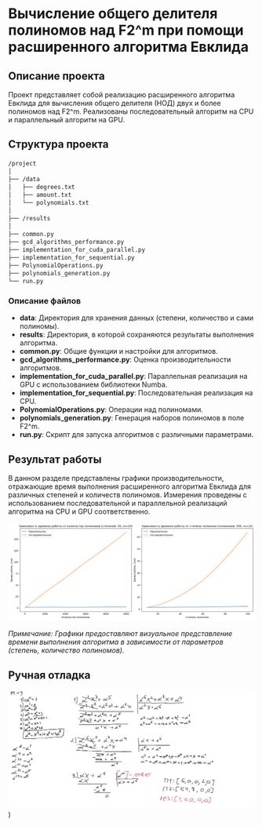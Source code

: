 # Вычисление общего делителя полиномов над F2^m при помощи расширенного алгоритма Евклида

## Описание проекта

Проект представляет собой реализацию расширенного алгоритма Евклида для вычисления общего делителя (НОД) двух и более полиномов над F2^m. Реализованы последовательный алгоритм на CPU и параллельный алгоритм на GPU.

## Структура проекта

```
/project
│
├── /data
│   ├── degrees.txt
│   ├── amount.txt
│   └── polynomials.txt
│
├── /results
│
├── common.py
├── gcd_algorithms_performance.py
├── implementation_for_cuda_parallel.py
├── implementation_for_sequential.py
├── PolynomialOperations.py
├── polynomials_generation.py
└── run.py
```

### Описание файлов

- **data**: Директория для хранения данных (степени, количество и сами полиномы).
- **results**: Директория, в которой сохраняются результаты выполнения алгоритма.
- **common.py**: Общие функции и настройки для алгоритмов.
- **gcd_algorithms_performance.py**: Оценка производительности алгоритмов.
- **implementation_for_cuda_parallel.py**: Параллельная реализация на GPU с использованием библиотеки Numba.
- **implementation_for_sequential.py**: Последовательная реализация на CPU.
- **PolynomialOperations.py**: Операции над полиномами.
- **polynomials_generation.py**: Генерация наборов полиномов в поле F2^m.
- **run.py**: Скрипт для запуска алгоритмов с различными параметрами.

## Результат работы

В данном разделе представлены графики производительности, отражающие время выполнения расширенного алгоритма Евклида для различных степеней и количеств полиномов. Измерения проведены с использованием последовательной и параллельной реализаций алгоритма на CPU и GPU соответственно.

![Графики производительности](results/graph500_50_10.png.png)

*Примечание: Графики предоставляют визуальное представление времени выполнения алгоритма в зависимости от параметров (степень, количество полиномов).*

## Ручная отладка
![manual_debug.jpg](results%2Fmanual_debug.jpg))